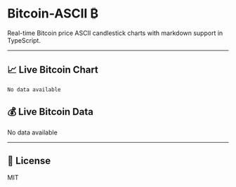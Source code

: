# Bitcoin-ASCII ₿

Real-time Bitcoin price ASCII candlestick charts with markdown support in TypeScript.

---

## 📈 Live Bitcoin Chart

```
No data available
```

## 💰 Live Bitcoin Data

No data available

---

## 📄 License

MIT